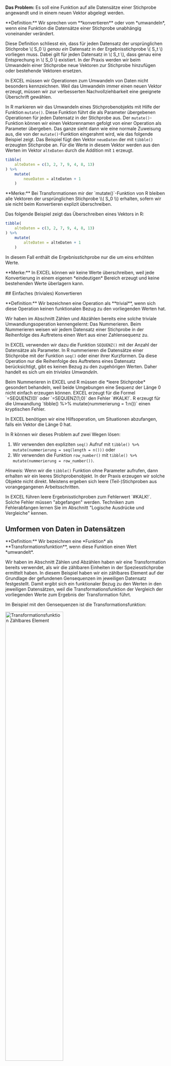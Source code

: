 
**Das Problem:** Es soll eine Funktion auf alle Datensätze einer Stichprobe angewandt und in einem neuen Vektor abgelegt werden. 

<p class="alert  alert-primary" markdown="1">
**Definition:**  Wir sprechen vom **konvertieren** oder vom *umwandeln*, wenn eine Funktion die Datensätze einer Stichprobe unabhängig voneinander verändert. 
</p>

Diese Definition schliesst ein, dass für jeden Datensatz der ursprünglichen Stichprobe \\( S_0 \\) *genau ein* Datensatz in der Ergebnisstichprobe \\( S_t \\) vorliegen muss. Dabei gilt für jeden Datensatz in \\( S_t \\), dass genau eine Entsprechung in \\( S_0 \\) existiert. In der Praxis werden wir beim Umwandeln einer Stichprobe neue Vektoren zur Stichprobe hinzufügen oder bestehende Vektoren ersetzen.

In EXCEL müssen wir Operationen zum Umwandeln von Daten nicht besonders kennzeichnen. Weil das Umwandeln immer einen neuen Vektor erzeugt, müssen wir zur verbesserten Nachvollziehbarkeit eine geeignete Überschrift gewählen.

In R markieren wir das Umwandeln eines Stichprobenobjekts mit Hilfe der Funktion `mutate()`. Diese Funktion führt die als Parameter übergebenen Operationen für jeden Datensatz in der Stichprobe aus. Der `mutate()`-Funktion können wir einen Vektorennamen gefolgt von einer Operation als Parameter übergeben. Das ganze sieht dann wie eine normale Zuweisung aus, die von der `mutate()`-Funktion eingerahmt wird, wie das folgende Beispiel zeigt. Das Beispiel fügt den Vektor `neueDaten` der mit `tibble()` erzeugten Stichprobe an. Für die Werte in diesem Vektor werden aus den Werten im Vektor `alteDaten` durch die Addition mit `1` erzeugt. 

```R
tibble(
    alteDaten = c(3, 2, 7, 9, 4, 8, 13)
) %>%
    mutate(
        neueDaten = alteDaten + 1
    )
```

<p class="alert  alert-success" markdown="1">
**Merke:** Bei Transformationen mir der `mutate()`-Funktion von R bleiben alle Vektoren der ursprünglichen Stichprobe \\( S_0 \\) erhalten, sofern wir sie nicht beim Konvertieren explizit überschreiben.
</p>

Das folgende Beispiel zeigt das Überschreiben eines Vektors in R: 

```R
tibble(
    alteDaten = c(3, 2, 7, 9, 4, 8, 13)
) %>%
    mutate(
        alteDaten = alteDaten + 1
    )
```

In diesem Fall enthält die Ergebnisstichprobe nur die um eins erhöhten Werte. 

<p class="alert  alert-success" markdown="1">
**Merke:** In EXCEL können wir keine Werte überschreiben, weil jede Konvertierung in einem eigenen *eindeutigen* Bereich erzeugt und keine bestehenden Werte überlagern kann. 
</p>

## Einfaches (triviales) Konvertieren

<p class="alert  alert-info" markdown="1">
**Definition:**  Wir bezeichnen eine Operation als **trivial**, wenn sich diese Operation keinen funktionalen Bezug zu den vorliegenden Werten hat. 
</p>

Wir haben im Abschnitt Zählen und Abzählen bereits eine solche triviale Umwandlungsoperation kennengelernt: Das Nummerieren. Beim Nummerieren weisen wir jedem Datensatz einer Stichprobe in der Reihenfolge des Auftretens einen Wert aus einer Zahlensequenz zu. 

In EXCEL verwenden wir dazu die Funktion `SEQUENZ()` mit der Anzahl der Datensätze als Parameter. In R nummerieren die Datensätze einer Stichprobe mit der Funktion `seq()` oder einer ihrer Kurzformen. Da diese Operation nur die Reihenfolge des Auftretens eines Datensatz berücksichtigt, gibt es keinen Bezug zu den zugehörigen Werten. Daher handelt es sich um ein *triviales Umwandeln*.

<div class="alert  alert-warning" markdown="1">
Beim Nummerieren in EXCEL und R müssen die *leere Stichprobe* gesondert behandeln, weil beide Umgebungen eine Sequenz der Länge 0 nicht einfach erzeugen können. EXCEL erzeugt für die Formel `=SEQUENZ(0)` oder `=SEQUENZ(1;0)` den Fehler `#KALK!`. R erzeugt für die Umwandlung `tibble() %>% mutate(nummerierung = 1:n())` einen kryptischen Fehler. 

In EXCEL benötigen wir eine Hilfsoperation, um Situationen abzufangen, falls ein Vektor die  Länge 0 hat.

In R können wir dieses Problem auf zwei Wegen lösen: 

1. Wir verwenden den expliziten `seq()` Aufruf mit `tibble() %>% mutate(nummerierung = seq(length = n()))` oder
2. Wir verwenden die Funktion `row_number()` mit `tibble() %>% mutate(nummerierung = row_number())`.
</div>

*Hinweis:*  Wenn wir die `tibble()` Funktion ohne Parameter aufrufen, dann erhalten wir ein leeres Stichprobenobjekt. In der Praxis erzeugen wir solche Objekte nicht direkt. Meistens ergeben sich leere (Teil-)Stichproben aus vorangegangenen Arbeitsschritten. 

<div class="alert  alert-info" markdown="1">
In EXCEL führen leere Ergebnisstichproben zum Fehlerwert `#KALK!`. Solche Fehler müssen "abgefangen" werden. Techniken zum Fehlerabfangen lernen Sie im Abschnitt "Logische Ausdrücke und Vergleiche" kennen. 
</div>

## Umformen von Daten in Datensätzen 

<p class="alert  alert-primary" markdown="1">
**Definition:** Wir bezeichnen eine *Funktion* als **Transformationsfunktion**, wenn diese Funktion einen Wert *umwandelt*. 
</p>

Wir haben im Abschnitt Zählen und Abzählen haben wir eine Transformation bereits verwendet, als wir die zählbaren Einheiten in der Speziesstichprobe ermittelt haben. In diesem Beispiel haben wir ein zählbares Element auf der Grundlage der gefundenen Gensequenzen im jeweiligen Datensatz festgestellt. Damit ergibt sich ein funktionaler Bezug zu den Werten in den jeweiligen Datensätzen, weil die Transformationsfunktion der Vergleich der vorliegenden Werte zum Ergebnis der Transformation führt. 

Im Beispiel mit den Gensequenzen ist die Transformationsfunktion: 

<!--
$$
f_t(x) \to 
\begin{cases}
FALSCH, x = 0 \\
WAHR, x \ne 0
\end{cases}
$$
-->

<img src="" width="60%" alt="Transformationsfunktion Zählbares Element">

Diese **Transformationsfunktion** haben wir im Video über das Zählen in EXCEL mit der Formel `= WENN(C2:C301; 1; 0)` umgesetzt. In R würden wir die zählbaren Elemente mit der folgenden Funktionskette identifizieren:

```R 
library(tidyverse)
library(readxl)

gensequenzen = read_excel("VideoBeispielGenDaten.xls")

gensequenzen %>%
    mutate(
        zaehlbaresElement = ifelse(Sequenzen, 1, 0) 
    )
```

Die Excel Formel und die Umwandlung in R fügen unserer Stichprobe einen neuen Vektor an, der für jeden Datensatz anzeigt, ob es sich um ein zählbares Element handelt oder nicht. Wenn wir ein zählbares Element vorliegen haben, dann steht im neu erzeugten Vektor `zaehlbaresElement` der Wert `1`, sonst der Wert `0`. Im Gegensatz zu EXCEL müssen wir in R keinen Adressbereich, sondern den Vektornamen angeben, der als Parameter für die Funktion `ifelse()` verwendet wird.

### Arbeitsschritte mit R zusammenfassen

<p class="alert  alert-success" markdown="1">
In R dürfen wir mehrere Konvertierungen in einem `mutate()`-Aufruf zusammenfassen. In diesem Fall können wir die unmittelbar zuvor erstellten Vektoren ebenfalls in unseren Transformationsfunktionen nutzen.
</p>

Das folgende Beispiel zeigt diese Möglichkeit: 

```R
tibble(
    alteDaten = c(3, 2, 7, 9, 4, 8, 13)
) %>%
    mutate(
        plusEins = alteDaten + 1,
        dividiert = alteDaten / plusEins
    )
```

Wir können jedoch nur auf die Vektoren zugreifen, die **vor** dem jeweiligen Schritt erstellt wurden. Wir müssen deshalb in solchen Fällen auf die Reihenfolge unserer Operationen achten. Das folgende Beispiel zeigt **ungültigen Code**, bei dem die Erstellungsreihenfolge der Vektoren nicht eingehalten wurde. 

```R
tibble(
    alteDaten = c(3, 2, 7, 9, 4, 8, 13)
) %>%
    mutate(
        dividiert = alteDaten / plusEins,  # der Vektor plusEins existiert noch nicht :(
        plusEins = alteDaten + 1
    )
```

Dieser Code erzeugt einen Fehler, dass der Vektor `plusEins` noch nicht existiert, wenn der Vektor `dividiert` erstellt werden soll. Damit kann die Transformationsfunktion für diesen Vektore nicht ausgeführt werden. 
